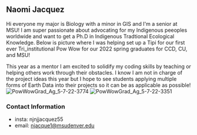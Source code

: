 ## Naomi Jacquez
Hi everyone my major is Biology with a minor in GIS and I'm a senior at MSU!
I am super passionate about advocating for my Indigenous peeoples worldwide and want to get a Ph.D in Indigenous Tradtional Ecological Knowledge.
Below is picture where I was helping set up a Tipi for our first ever Tri_institutional Pow Wow for our 2022 spring graduates for CCD, CU, and MSU!

This year as a mentor I am excited to solidify my coding skills by teaching or helping others work through their obstacles. I know I am not in charge of the project ideas this year but I hope to see students applying multiple forms of Earth Data into their projects so it can be as applicable as possible!
![PowWowGrad_Ag_5-7-22-3774](https://user-images.githubusercontent.com/105725644/225719294-d4310901-df62-43ab-85d2-62ce0fa63814.jpg)
![PowWowGrad_Ag_5-7-22-3351](https://user-images.githubusercontent.com/105725644/225721389-de8b8784-5d87-4f5e-bd92-b76b7d3fe514.jpg)
### Contact Information
* insta: njnjjacquez55
* email: njacque1@msudenver.edu
